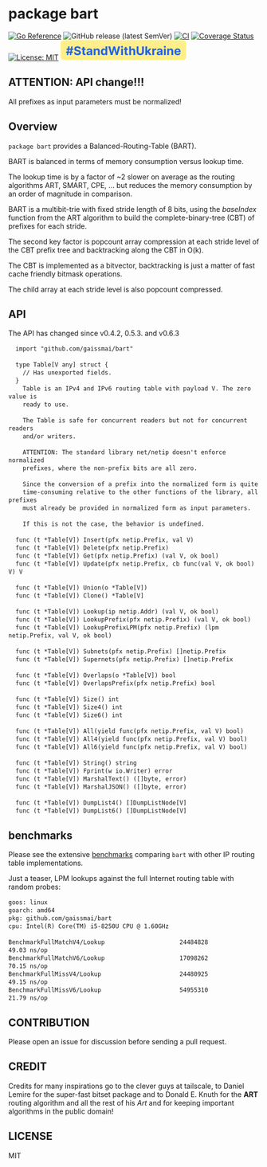 # package bart

[![Go Reference](https://pkg.go.dev/badge/github.com/gaissmai/bart.svg)](https://pkg.go.dev/github.com/gaissmai/bart#section-documentation)
![GitHub release (latest SemVer)](https://img.shields.io/github/v/release/gaissmai/bart)
[![CI](https://github.com/gaissmai/bart/actions/workflows/go.yml/badge.svg)](https://github.com/gaissmai/bart/actions/workflows/go.yml)
[![Coverage Status](https://coveralls.io/repos/github/gaissmai/bart/badge.svg)](https://coveralls.io/github/gaissmai/bart)
[![License: MIT](https://img.shields.io/badge/License-MIT-yellow.svg)](https://opensource.org/licenses/MIT)
[![Stand With Ukraine](https://raw.githubusercontent.com/vshymanskyy/StandWithUkraine/main/badges/StandWithUkraine.svg)](https://stand-with-ukraine.pp.ua)

## ATTENTION: API change!!!

All prefixes as input parameters must be normalized!

## Overview

`package bart` provides a Balanced-Routing-Table (BART).

BART is balanced in terms of memory consumption versus
lookup time.

The lookup time is by a factor of ~2 slower on average as the
routing algorithms ART, SMART, CPE, ... but reduces the memory
consumption by an order of magnitude in comparison.

BART is a multibit-trie with fixed stride length of 8 bits,
using the _baseIndex_ function from the ART algorithm to
build the complete-binary-tree (CBT) of prefixes for each stride.

The second key factor is popcount array compression at each stride level
of the CBT prefix tree and backtracking along the CBT in O(k).

The CBT is implemented as a bitvector, backtracking is just
a matter of fast cache friendly bitmask operations.

The child array at each stride level is also popcount compressed.

## API

The API has changed since v0.4.2, 0.5.3. and v0.6.3

```golang
  import "github.com/gaissmai/bart"
  
  type Table[V any] struct {
  	// Has unexported fields.
  }
    Table is an IPv4 and IPv6 routing table with payload V. The zero value is
    ready to use.

    The Table is safe for concurrent readers but not for concurrent readers
    and/or writers.

    ATTENTION: The standard library net/netip doesn't enforce normalized
    prefixes, where the non-prefix bits are all zero.

    Since the conversion of a prefix into the normalized form is quite
    time-consuming relative to the other functions of the library, all prefixes
    must already be provided in normalized form as input parameters.

    If this is not the case, the behavior is undefined.
  
  func (t *Table[V]) Insert(pfx netip.Prefix, val V)
  func (t *Table[V]) Delete(pfx netip.Prefix)
  func (t *Table[V]) Get(pfx netip.Prefix) (val V, ok bool)
  func (t *Table[V]) Update(pfx netip.Prefix, cb func(val V, ok bool) V) V

  func (t *Table[V]) Union(o *Table[V])
  func (t *Table[V]) Clone() *Table[V]
  
  func (t *Table[V]) Lookup(ip netip.Addr) (val V, ok bool)
  func (t *Table[V]) LookupPrefix(pfx netip.Prefix) (val V, ok bool)
  func (t *Table[V]) LookupPrefixLPM(pfx netip.Prefix) (lpm netip.Prefix, val V, ok bool)

  func (t *Table[V]) Subnets(pfx netip.Prefix) []netip.Prefix
  func (t *Table[V]) Supernets(pfx netip.Prefix) []netip.Prefix

  func (t *Table[V]) Overlaps(o *Table[V]) bool
  func (t *Table[V]) OverlapsPrefix(pfx netip.Prefix) bool
  
  func (t *Table[V]) Size() int
  func (t *Table[V]) Size4() int
  func (t *Table[V]) Size6() int

  func (t *Table[V]) All(yield func(pfx netip.Prefix, val V) bool)
  func (t *Table[V]) All4(yield func(pfx netip.Prefix, val V) bool)
  func (t *Table[V]) All6(yield func(pfx netip.Prefix, val V) bool)

  func (t *Table[V]) String() string
  func (t *Table[V]) Fprint(w io.Writer) error
  func (t *Table[V]) MarshalText() ([]byte, error)
  func (t *Table[V]) MarshalJSON() ([]byte, error)

  func (t *Table[V]) DumpList4() []DumpListNode[V]
  func (t *Table[V]) DumpList6() []DumpListNode[V]
```

## benchmarks

Please see the extensive [benchmarks](https://github.com/gaissmai/iprbench) comparing `bart` with other IP routing table implementations.

Just a teaser, LPM lookups against the full Internet routing table with random probes:

```
goos: linux
goarch: amd64
pkg: github.com/gaissmai/bart
cpu: Intel(R) Core(TM) i5-8250U CPU @ 1.60GHz

BenchmarkFullMatchV4/Lookup                     24484828            49.03 ns/op
BenchmarkFullMatchV6/Lookup                     17098262            70.15 ns/op
BenchmarkFullMissV4/Lookup                      24480925            49.15 ns/op
BenchmarkFullMissV6/Lookup                      54955310            21.79 ns/op
```

## CONTRIBUTION

Please open an issue for discussion before sending a pull request.

## CREDIT

Credits for many inspirations go to the clever guys at tailscale,
to Daniel Lemire for the super-fast bitset package and
to Donald E. Knuth for the **ART** routing algorithm and
all the rest of his *Art* and for keeping important algorithms
in the public domain!

## LICENSE

MIT
